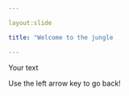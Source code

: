 ```yaml
---

layout:slide

title: "Welcome to the jungle

---
```


Your text 

Use the left arrow key to go back!
